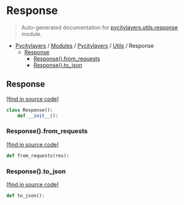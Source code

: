 # Response

> Auto-generated documentation for [pycitylayers.utils.response](../../../pycitylayers/utils/response.py) module.

- [Pycitylayers](../../README.md#pycitylayers) / [Modules](../../MODULES.md#pycitylayers-modules) / [Pycitylayers](../index.md#pycitylayers) / [Utils](index.md#utils) / Response
    - [Response](#response)
        - [Response().from_requests](#responsefrom_requests)
        - [Response().to_json](#responseto_json)

## Response

[[find in source code]](../../../pycitylayers/utils/response.py#L3)

```python
class Response():
    def __init__():
```

### Response().from_requests

[[find in source code]](../../../pycitylayers/utils/response.py#L7)

```python
def from_requests(res):
```

### Response().to_json

[[find in source code]](../../../pycitylayers/utils/response.py#L10)

```python
def to_json():
```
